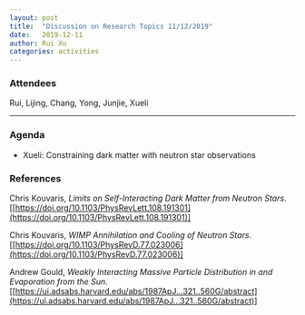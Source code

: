 ```yaml
---
layout: post
title:  "Discussion on Research Topics 11/12/2019"
date:   2019-12-11
author: Rui Xu
categories: activities
---
```



### Attendees

Rui, Lijing, Chang, Yong, Junjie, Xueli

---

### Agenda

- Xueli: Constraining dark matter with neutron star observations

### References

Chris Kouvaris, *Limits on Self-Interacting Dark Matter from Neutron Stars*. [[https://doi.org/10.1103/PhysRevLett.108.191301](https://doi.org/10.1103/PhysRevLett.108.191301)] 

Chris Kouvaris, *WIMP Annihilation and Cooling of Neutron Stars*. [[https://doi.org/10.1103/PhysRevD.77.023006](https://doi.org/10.1103/PhysRevD.77.023006)] 

Andrew Gould, *Weakly Interacting Massive Particle Distribution in and Evaporation from the Sun*. [[https://ui.adsabs.harvard.edu/abs/1987ApJ...321..560G/abstract](https://ui.adsabs.harvard.edu/abs/1987ApJ...321..560G/abstract)] 
